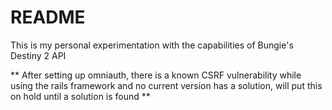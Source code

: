 # README


This is my personal experimentation with the capabilities of Bungie's Destiny 2 API

** After setting up omniauth, there is a known CSRF vulnerability while using the rails framework and no current version has a solution, will put this on hold until a solution is found **

